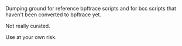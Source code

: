 Dumping ground for reference bpftrace scripts and for bcc scripts that haven't
been converted to bpftrace yet.

Not really curated.

Use at your own risk.

